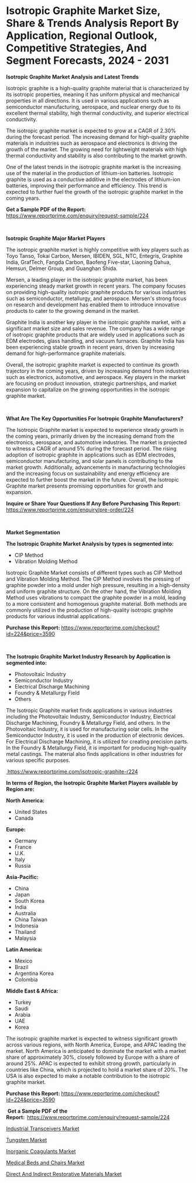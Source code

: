 <p><h1>Isotropic Graphite Market Size, Share & Trends Analysis Report By Application, Regional Outlook, Competitive Strategies, And Segment Forecasts, 2024 - 2031</h1></p><p><strong>Isotropic Graphite Market Analysis and Latest Trends</strong></p>
<p><p>Isotropic graphite is a high-quality graphite material that is characterized by its isotropic properties, meaning it has uniform physical and mechanical properties in all directions. It is used in various applications such as semiconductor manufacturing, aerospace, and nuclear energy due to its excellent thermal stability, high thermal conductivity, and superior electrical conductivity.</p><p>The isotropic graphite market is expected to grow at a CAGR of 2.30% during the forecast period. The increasing demand for high-quality graphite materials in industries such as aerospace and electronics is driving the growth of the market. The growing need for lightweight materials with high thermal conductivity and stability is also contributing to the market growth.</p><p>One of the latest trends in the isotropic graphite market is the increasing use of the material in the production of lithium-ion batteries. Isotropic graphite is used as a conductive additive in the electrodes of lithium-ion batteries, improving their performance and efficiency. This trend is expected to further fuel the growth of the isotropic graphite market in the coming years.</p></p>
<p><strong>Get a Sample PDF of the Report:&nbsp;</strong> <a href="https://www.reportprime.com/enquiry/request-sample/224">https://www.reportprime.com/enquiry/request-sample/224</a></p>
<p>&nbsp;</p>
<p><strong>Isotropic Graphite Major Market Players</strong></p>
<p><p>The isotropic graphite market is highly competitive with key players such as Toyo Tanso, Tokai Carbon, Mersen, IBIDEN, SGL, NTC, Entegris, Graphite India, GrafTech, Fangda Carbon, Baofeng Five-star, Liaoning Dahua, Hemsun, Delmer Group, and Guanghan Shida.</p><p>Mersen, a leading player in the isotropic graphite market, has been experiencing steady market growth in recent years. The company focuses on providing high-quality isotropic graphite products for various industries such as semiconductor, metallurgy, and aerospace. Mersen's strong focus on research and development has enabled them to introduce innovative products to cater to the growing demand in the market.</p><p>Graphite India is another key player in the isotropic graphite market, with a significant market size and sales revenue. The company has a wide range of isotropic graphite products that are widely used in applications such as EDM electrodes, glass handling, and vacuum furnaces. Graphite India has been experiencing stable growth in recent years, driven by increasing demand for high-performance graphite materials.</p><p>Overall, the isotropic graphite market is expected to continue its growth trajectory in the coming years, driven by increasing demand from industries such as electronics, automotive, and aerospace. Key players in the market are focusing on product innovation, strategic partnerships, and market expansion to capitalize on the growing opportunities in the isotropic graphite market.</p></p>
<p>&nbsp;</p>
<p><strong>What Are The Key Opportunities For Isotropic Graphite Manufacturers?</strong></p>
<p><p>The Isotropic Graphite market is expected to experience steady growth in the coming years, primarily driven by the increasing demand from the electronics, aerospace, and automotive industries. The market is projected to witness a CAGR of around 5% during the forecast period. The rising adoption of isotropic graphite in applications such as EDM electrodes, semiconductor manufacturing, and solar panels is contributing to the market growth. Additionally, advancements in manufacturing technologies and the increasing focus on sustainability and energy efficiency are expected to further boost the market in the future. Overall, the Isotropic Graphite market presents promising opportunities for growth and expansion.</p></p>
<p><strong>Inquire or Share Your Questions If Any Before Purchasing This Report:</strong> <a href="https://www.reportprime.com/enquiry/pre-order/224">https://www.reportprime.com/enquiry/pre-order/224</a></p>
<p>&nbsp;</p>
<p><strong>Market Segmentation</strong></p>
<p><strong>The Isotropic Graphite Market Analysis by types is segmented into:</strong></p>
<p><ul><li>CIP Method</li><li>Vibration Molding Method</li></ul></p>
<p><p>Isotropic Graphite Market consists of different types such as CIP Method and Vibration Molding Method. The CIP Method involves the pressing of graphite powder into a mold under high pressure, resulting in a high-density and uniform graphite structure. On the other hand, the Vibration Molding Method uses vibrations to compact the graphite powder in a mold, leading to a more consistent and homogenous graphite material. Both methods are commonly utilized in the production of high-quality isotropic graphite products for various industrial applications.</p></p>
<p><strong>Purchase this Report:&nbsp;</strong><a href="https://www.reportprime.com/checkout?id=224&price=3590">https://www.reportprime.com/checkout?id=224&price=3590</a></p>
<p>&nbsp;</p>
<p><strong>The Isotropic Graphite Market Industry Research by Application is segmented into:</strong></p>
<p><ul><li>Photovoltaic Industry</li><li>Semiconductor Industry</li><li>Electrical Discharge Machining</li><li>Foundry & Metallurgy Field</li><li>Others</li></ul></p>
<p><p>The Isotropic Graphite market finds applications in various industries including the Photovoltaic Industry, Semiconductor Industry, Electrical Discharge Machining, Foundry & Metallurgy Field, and others. In the Photovoltaic Industry, it is used for manufacturing solar cells. In the Semiconductor Industry, it is used in the production of electronic devices. For Electrical Discharge Machining, it is utilized for creating precision parts. In the Foundry & Metallurgy Field, it is important for producing high-quality metal castings. The material also finds applications in other industries for various specific purposes.</p></p>
<p><a href="https://www.reportprime.com/isotropic-graphite-r224">&nbsp;https://www.reportprime.com/isotropic-graphite-r224</a></p>
<p><strong>In terms of Region, the Isotropic Graphite Market Players available by Region are:</strong></p>
<p>
    <p> <strong> North America: </strong>
        <ul>
            <li>United States</li>
            <li>Canada</li>
        </ul>
        </p> 
    <p> <strong> Europe: </strong>
        <ul>
            <li>Germany</li>
            <li>France</li>
            <li>U.K.</li>
            <li>Italy</li>
            <li>Russia</li>
        </ul>
        </p> 
    <p> <strong> Asia-Pacific: </strong>
        <ul>
            <li>China</li>
            <li>Japan</li>
            <li>South Korea</li>
            <li>India</li>
            <li>Australia</li>
            <li>China Taiwan</li>
            <li>Indonesia</li>
            <li>Thailand</li>
            <li>Malaysia</li>
        </ul>
        </p> 
    <p> <strong> Latin America: </strong>
        <ul>
            <li>Mexico</li>
            <li>Brazil</li>
            <li>Argentina Korea</li>
            <li>Colombia</li>
        </ul>
        </p> 
    <p> <strong> Middle East & Africa: </strong>
        <ul>
            <li>Turkey</li>
            <li>Saudi</li>
            <li>Arabia</li>
            <li>UAE</li>
            <li>Korea</li>
        </ul>
    </p>
    </p>
<p><p>The isotropic graphite market is expected to witness significant growth across various regions, with North America, Europe, and APAC leading the market. North America is anticipated to dominate the market with a market share of approximately 30%, closely followed by Europe with a share of around 25%. APAC is expected to exhibit strong growth, particularly in countries like China, which is projected to hold a market share of 20%. The USA is also expected to make a notable contribution to the isotropic graphite market.</p></p>
<p><strong>Purchase this Report: </strong><a href="https://www.reportprime.com/checkout?id=224&price=3590">https://www.reportprime.com/checkout?id=224&price=3590</a></p>
<p>&nbsp;<strong>Get a Sample PDF of the Report:&nbsp;&nbsp;</strong><a href="https://www.reportprime.com/enquiry/request-sample/224">https://www.reportprime.com/enquiry/request-sample/224</a></p>
<p><strong></strong></p>
<p><p><a href="https://issuu.com/reportprime-2/docs/industrial-transceivers-market-size_be413fb1097fe8">Industrial Transceivers Market</a></p><p><a href="https://github.com/RickHolmes3/Market-Research-Report-List-6/blob/main/tungsten-market.md">Tungsten Market</a></p><p><a href="https://github.com/Krish2023na/Market-Research-Report-List-6/blob/main/inorganic-coagulants-market.md">Inorganic Coagulants Market</a></p><p><a href="https://issuu.com/reportprime-2/docs/medical-beds-and-chairs-market-size_6d83b05b40a64c">Medical Beds and Chairs Market</a></p><p><a href="https://medium.com/@brendamoreno1988/direct-and-indirect-restorative-materials-market-size-market-segmentation-market-trends-and-b9be0ddccba1">Direct And Indirect Restorative Materials Market</a></p></p>